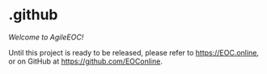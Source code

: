 # .github

*Welcome to AgileEOC!*

Until this project is ready to be released, please refer to https://EOC.online, or on GitHub at https://github.com/EOConline.
